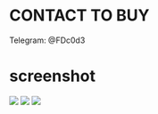 # CONTACT TO BUY
<p>Telegram: @FDc0d3</p>

# screenshot
<img src="https://i.ibb.co/bspmPcv/IMG-20220912-202142-298.jpg">
<img src="https://i.ibb.co/C1r345V/IMG-20220912-202209-049.jpg">
<img src="https://i.ibb.co/FzhjRJN/IMG-20220912-202213-009.jpg">
